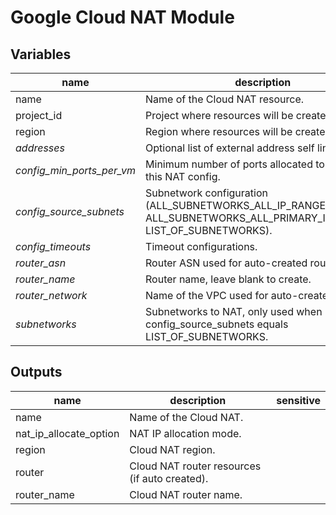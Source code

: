 # Google Cloud NAT Module

<!-- BEGIN TFDOC -->
## Variables

| name | description | type | required | default |
|---|---|:---: |:---:|:---:|
| name | Name of the Cloud NAT resource. | <code title="">string</code> | ✓ |  |
| project_id | Project where resources will be created. | <code title="">string</code> | ✓ |  |
| region | Region where resources will be created. | <code title="">string</code> | ✓ |  |
| *addresses* | Optional list of external address self links. | <code title="list&#40;string&#41;">list(string)</code> |  | <code title="">[]</code> |
| *config_min_ports_per_vm* | Minimum number of ports allocated to a VM from this NAT config. | <code title="">number</code> |  | <code title="">64</code> |
| *config_source_subnets* | Subnetwork configuration (ALL_SUBNETWORKS_ALL_IP_RANGES, ALL_SUBNETWORKS_ALL_PRIMARY_IP_RANGES, LIST_OF_SUBNETWORKS). | <code title="">string</code> |  | <code title="">ALL_SUBNETWORKS_ALL_IP_RANGES</code> |
| *config_timeouts* | Timeout configurations. | <code title="object&#40;&#123;&#10;icmp            &#61; number&#10;tcp_established &#61; number&#10;tcp_transitory  &#61; number&#10;udp             &#61; number&#10;&#125;&#41;">object({...})</code> |  | <code title="{}">{}</code> |
| *router_asn* | Router ASN used for auto-created router. | <code title="">number</code> |  | <code title="">64514</code> |
| *router_name* | Router name, leave blank to create. | <code title="">string</code> |  | <code title=""></code> |
| *router_network* | Name of the VPC used for auto-created router. | <code title="">string</code> |  | <code title=""></code> |
| *subnetworks* | Subnetworks to NAT, only used when config_source_subnets equals LIST_OF_SUBNETWORKS. | <code title="list&#40;object&#40;&#123;&#10;self_link            &#61; string,&#10;config_source_ranges &#61; list&#40;string&#41;&#10;secondary_ranges     &#61; list&#40;string&#41;&#10;&#125;&#41;&#41;">list(object({...}))</code> |  | <code title="">[]</code> |

## Outputs

| name | description | sensitive |
|---|---|:---:|
| name | Name of the Cloud NAT. |  |
| nat_ip_allocate_option | NAT IP allocation mode. |  |
| region | Cloud NAT region. |  |
| router | Cloud NAT router resources (if auto created). |  |
| router_name | Cloud NAT router name. |  |
<!-- END TFDOC -->

